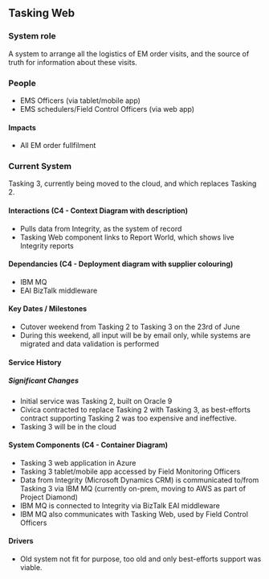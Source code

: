 ## Tasking Web

### System role
A system to arrange all the logistics of EM order visits, and the source of truth for information about these visits.

### People
- EMS Officers (via tablet/mobile app)
- EMS schedulers/Field Control Officers (via web app)

<!-- #### Needs -->
#### Impacts
- All EM order fullfilment

### Current System
Tasking 3, currently being moved to the cloud, and which replaces Tasking 2.

#### Interactions (C4 - Context Diagram with description)
- Pulls data from Integrity, as the system of record
- Tasking Web component links to Report World, which shows live Integrity reports

#### Dependancies (C4 - Deployment diagram with supplier colouring)
- IBM MQ
- EAI BizTalk middleware

<!-- #### Key Contacts -->

<!-- #### SLA's -->

#### Key Dates / Milestones
- Cutover weekend from Tasking 2 to Tasking 3 on the 23rd of June
- During this weekend, all input will be by email only, while systems are migrated and data validation is performed

#### Service History
##### Significant Changes
- Initial service was Tasking 2, built on Oracle 9
- Civica contracted to replace Tasking 2 with Tasking 3, as best-efforts contract supporting Tasking 2 was too expensive and ineffective.
- Tasking 3 will be in the cloud
<!-- ##### Changes in response to quality attributes -->
<!-- ##### Commercial changes -->

#### System Components (C4 - Container Diagram)
- Tasking 3 web application in Azure
- Tasking 3 tablet/mobile app accessed by Field Monitoring Officers
- Data from Integrity (Microsoft Dynamics CRM) is communicated to/from Tasking 3 via IBM MQ (currently on-prem, moving to AWS as part of Project Diamond)
- IBM MQ is connected to Integrity via BizTalk EAI middleware
- IBM MQ also communicates with Tasking Web, used by Field Control Officers
<!-- ### Expansion plans -->

#### Drivers
- Old system not fit for purpose, too old and only best-efforts support was viable.

<!-- #### Key Milestones -->

<!-- #### Supplier relations -->